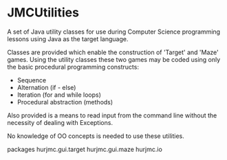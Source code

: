 JMCUtilities
============

A set of Java utility classes for use during Computer Science programming lessons using Java as the target language.

Classes are provided which enable the construction of 'Target' and 'Maze' games. Using the utility classes these two games may be coded using only the basic 
procedural programming constructs:
- Sequence
- Alternation (if - else)
- Iteration (for and while loops)
- Procedural abstraction (methods)

Also provided is a means to read input from the command line without the necessity of dealing with Exceptions.

No knowledge of OO concepts is needed to use these utilities.



packages 
	hurjmc.gui.target
	hurjmc.gui.maze
	hurjmc.io 


